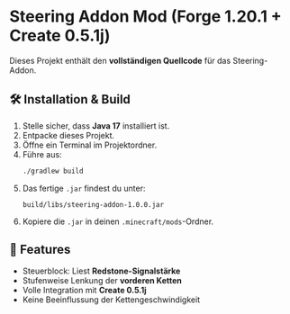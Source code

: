 # Steering Addon Mod (Forge 1.20.1 + Create 0.5.1j)

Dieses Projekt enthält den **vollständigen Quellcode** für das Steering-Addon.

## 🛠 Installation & Build
1. Stelle sicher, dass **Java 17** installiert ist.
2. Entpacke dieses Projekt.
3. Öffne ein Terminal im Projektordner.
4. Führe aus:
   ```bash
   ./gradlew build
   ```
5. Das fertige `.jar` findest du unter:
   ```
   build/libs/steering-addon-1.0.0.jar
   ```
6. Kopiere die `.jar` in deinen `.minecraft/mods`-Ordner.

## 🚀 Features
- Steuerblock: Liest **Redstone-Signalstärke**
- Stufenweise Lenkung der **vorderen Ketten**
- Volle Integration mit **Create 0.5.1j**
- Keine Beeinflussung der Kettengeschwindigkeit
